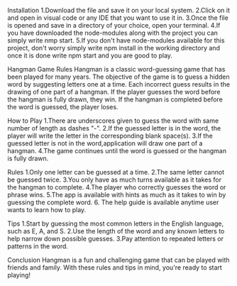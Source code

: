Installation
1.Download the file and save it on your local system.
2.Click on it and open in visual code or any IDE that you want to use it in.
3.Once the file is opened and save in a directory of your choice, open your terminal.
4.If you have downloaded the node-modules along with the project you can simply write nmp start. 
5.If you don't have node-modules available for this project, don't worry simply write npm install in the working directory and once it is done write npm
start and you are good to play.

Hangman Game Rules
Hangman is a classic word-guessing game that has been played for many years. The objective of the game is to guess a hidden word by suggesting letters one 
at a time. Each incorrect guess results in the drawing of one part of a hangman. If the player guesses the word before the hangman is fully drawn, they win.
If the hangman is completed before the word is guessed, the player loses.

How to Play
1.There are underscores given to guess the word with same number of length as dashes "-".
2.If the guessed letter is in the word, the player will write the letter in the corresponding blank space(s).
3.If the guessed letter is not in the word,application will draw one part of a hangman.
4.The game continues until the word is guessed or the hangman is fully drawn.

Rules
1.Only one letter can be guessed at a time.
2.The same letter cannot be guessed twice.
3.You only have as much turns available as it takes for the hangman to complete.
4.The player who correctly guesses the word or phrase wins.
5.The app is available with hints as much as it takes to win by guessing the complete word.
6. The help guide is available anytime user wants to learn how to play.

Tips
1.Start by guessing the most common letters in the English language, such as E, A, and S.
2.Use the length of the word and any known letters to help narrow down possible guesses.
3.Pay attention to repeated letters or patterns in the word.

Conclusion
Hangman is a fun and challenging game that can be played with friends and family. With these rules and tips in mind, you're ready to start playing!